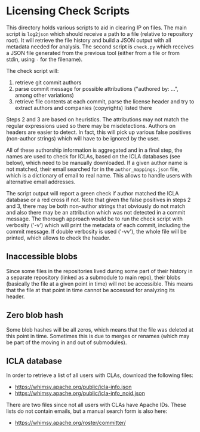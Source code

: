 # Licensing Check Scripts

This directory holds various scripts to aid in clearing IP on files. The main script is
`log2json` which should receive a path to a file (relative to repository root). It will retrieve
the file history and build a JSON output with all metadata needed for analysis. The second
script is `check.py` which receives a JSON file generated from the previous tool (either from a file
or from stdin, using `-` for the filename).

The check script will:

  1. retrieve git commit authors
  2. parse commit message for possible attributions ("authored by: ...", among other variations)
  3. retrieve file contents at each commit, parse the license header and try to extract authors
     and companies (copyrights) listed there

Steps 2 and 3 are based on heuristics. The attributions may not match the regular expressions
used so there may be misdetections. Authors on headers are easier to detect. In fact, this will
pick up various false positives (non-author strings) which will have to be ignored by the user.

All of these authorship information is aggregated and in a final step, the names are used
to check for ICLAs, based on the ICLA databases (see below), which need to be manually downloaded.
If a given author name is not matched, their email searched for in the `author_mappings.json` file,
which is a dictionary of email to real name. This allows to handle users with alternative email
addresses.

The script output will report a green check if author matched the ICLA database or a red cross
if not. Note that given the false positives in steps 2 and 3, there may be both non-author strings
that obviously do not match and also there may be an attribution which was not detected in a commit
message. The thorough approach would be to run the check script with verbosity ('-v') which will
print the metadata of each commit, including the commit message. If double verbosity is used ('-vv'),
the whole file will be printed, which allows to check the header.

## Inaccessible blobs

Since some files in the repositories lived during some part of their history in a separate repository
(linked as a submodule to main repo), their blobs (basically the file at a given point in time)
will not be accessible. This means that the file at that point in time cannot be accessed for analyzing
its header.

## Zero blob hash

Some blob hashes will be all zeros, which means that the file was deleted at this point in time.
Sometimes this is due to merges or renames (which may be part of the moving in and out of submodules).

## ICLA database

In order to retrieve a list of all users with CLAs,
download the following files:

  * https://whimsy.apache.org/public/icla-info.json
  * https://whimsy.apache.org/public/icla-info_noid.json

There are two files since not all users with CLAs have
Apache IDs. These lists do not contain emails, but a
manual search form is also here:

  * https://whimsy.apache.org/roster/committer/
